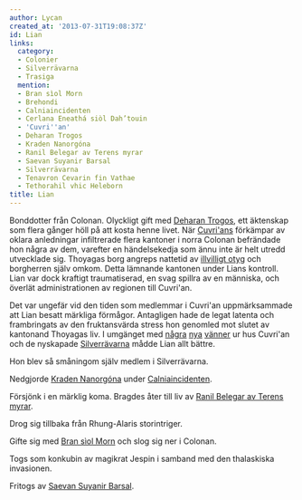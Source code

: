 ```yaml
---
author: Lycan
created_at: '2013-07-31T19:08:37Z'
id: Lian
links:
  category:
  - Colonier
  - Silverrävarna
  - Trasiga
  mention:
  - Bran sìol Morn
  - Brehondi
  - Calniaincidenten
  - Cerlana Eneathá siòl Dah’touin
  - 'Cuvri''an'
  - Deharan Trogos
  - Kraden Nanorgóna
  - Ranil Belegar av Terens myrar
  - Saevan Suyanir Barsal
  - Silverrävarna
  - Tenavron Cevarin fin Vathae
  - Tethorahil vhic Heleborn
title: Lian
---
```


Bonddotter från Colonan. Olyckligt gift med [Deharan Trogos], ett äktenskap som flera gånger höll på
att kosta henne livet. När [Cuvri'ans] förkämpar av oklara anledningar infiltrerade flera kantoner i
norra Colonan befrändade hon några av dem, varefter en händelsekedja som ännu inte är helt utredd
utvecklade sig. Thoyagas borg angreps nattetid av [illvilligt otyg] och borgherren själv omkom.
Detta lämnande kantonen under Lians kontroll. Lian var dock kraftigt traumatiserad, en svag spillra
av en människa, och överlät administrationen av regionen till Cuvri'an.

Det var ungefär vid den tiden som medlemmar i Cuvri'an uppmärksammade att Lian besatt märkliga
förmågor. Antagligen hade de legat latenta och frambringats av den fruktansvärda stress hon genomled
mot slutet av kantonand Thoyagas liv. I umgänget med [några][] [nya][] [vänner] ur hus Cuvri'an och
de nyskapade [Silverrävarna] mådde Lian allt bättre.

Hon blev så småningom själv medlem i Silverrävarna.

Nedgjorde [Kraden Nanorgóna] under [Calniaincidenten].

Försjönk i en märklig koma. Bragdes åter till liv av [Ranil Belegar av Terens myrar].

Drog sig tillbaka från Rhung-Alaris storintriger.

Gifte sig med [Bran sìol Morn] och slog sig ner i Colonan.

Togs som konkubin av magikrat Jespin i samband med den thalaskiska invasionen.

Fritogs av [Saevan Suyanir Barsal].

  [Deharan Trogos]: Deharan_Trogos
  [Cuvri'ans]: Cuvrian
  [illvilligt otyg]: Brehondi
  [några]: Tethorahil_vhic_Heleborn
  [nya]: Tenavron_Cevarin_fin_Vathae
  [vänner]: Cerlana_Eneathá_siòl_Dahtouin
  [Silverrävarna]: Silverrävarna
  [Kraden Nanorgóna]: Kraden_Nanorgóna
  [Calniaincidenten]: Calniaincidenten
  [Ranil Belegar av Terens myrar]: Ranil_Belegar_av_Terens_myrar
  [Bran sìol Morn]: Bran_sìol_Morn
  [Saevan Suyanir Barsal]: Saevan_Suyanir_Barsal